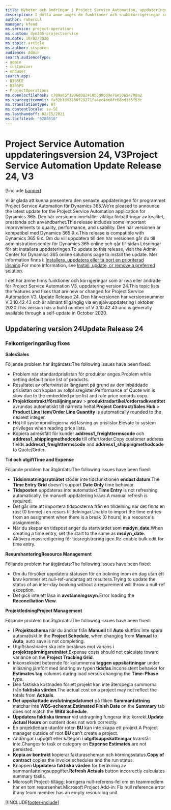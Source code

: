 ```yaml
---
title: Nyheter och ändringar i Project Service Automation, uppdateringsversion 24, V3
description: I detta ämne anges de funktioner och snabbkorrigeringar som finns tillgängliga i Project Service Automation, uppdateringsversion 24, V3.
author: ruhercul
manager: kfend
ms.service: project-operations
ms.custom: dyn365-projectservice
ms.date: 10/02/2020
ms.topic: article
ms.author: stsporen
audience: Admin
search.audienceType:
- admin
- customizer
- enduser
search.app:
- D365CE
- D365PS
- ProjectOperations
ms.openlocfilehash: c789a65f1996d082410b3d8dd9e76e5065e708a2
ms.sourcegitcommit: fa32b1893286f20271fa4ec4be8fc68bd135f53c
ms.translationtype: HT
ms.contentlocale: sv-SE
ms.lasthandoff: 02/15/2021
ms.locfileid: "5280510"
---
```

# <a name="project-service-automation-update-release-24-v3"></a><span data-ttu-id="ab9ae-103">Project Service Automation uppdateringsversion 24, V3</span><span class="sxs-lookup"><span data-stu-id="ab9ae-103">Project Service Automation Update Release 24, V3</span></span>

[!include [banner](../includes/psa-now-project-operations.md)]

<span data-ttu-id="ab9ae-104">Vi är glada att kunna presentera den senaste uppdateringen för programmet Project Service Automation för Dynamics 365.</span><span class="sxs-lookup"><span data-stu-id="ab9ae-104">We’re pleased to announce the latest update for the Project Service Automation application for Dynamics 365.</span></span> <span data-ttu-id="ab9ae-105">Den här versionen innehåller viktiga förbättringar av kvalitet, prestanda och användbarhet.</span><span class="sxs-lookup"><span data-stu-id="ab9ae-105">This release includes some important improvements to quality, performance, and usability.</span></span> <span data-ttu-id="ab9ae-106">Den här versionen är kompatibel med Dynamics 365 9.x.</span><span class="sxs-lookup"><span data-stu-id="ab9ae-106">This release is compatible with Dynamics 365 9.x.</span></span> <span data-ttu-id="ab9ae-107">Om du vill uppdatera till den här versionen går du till administrationscenter för Dynamics 365 online och går till sidan Lösningar för att installera uppdateringen.</span><span class="sxs-lookup"><span data-stu-id="ab9ae-107">To update to this release, visit the Admin Center for Dynamics 365 online solutions page to install the update.</span></span> <span data-ttu-id="ab9ae-108">Mer information finns i: [Installera, uppdatera eller ta bort en prioriterad lösning](https://docs.microsoft.com/power-platform/admin/install-remove-preferred-solution).</span><span class="sxs-lookup"><span data-stu-id="ab9ae-108">For more information, see [Install, update, or remove a preferred solution](https://docs.microsoft.com/power-platform/admin/install-remove-preferred-solution).</span></span>

<span data-ttu-id="ab9ae-109">I det här ämne finns funktioner och korrigeringar som är nya eller ändrade för Project Service Automation V3, uppdatering version 24.</span><span class="sxs-lookup"><span data-stu-id="ab9ae-109">This topic lists the features and fixes that are new or changed for Project Service Automation V3, Update Release 24.</span></span> <span data-ttu-id="ab9ae-110">Den här versionen har versionsnummer V 3.10.42.43 och är allmänt tillgänglig via en självuppdatering i oktober 2020.</span><span class="sxs-lookup"><span data-stu-id="ab9ae-110">This version has a build number of V 3.10.42.43 and is generally available through a self-update in October 2020.</span></span>

## <a name="update-release-24"></a><span data-ttu-id="ab9ae-111">Uppdatering version 24</span><span class="sxs-lookup"><span data-stu-id="ab9ae-111">Update Release 24</span></span>

### <a name="bug-fixes"></a><span data-ttu-id="ab9ae-112">Felkorrigeringar</span><span class="sxs-lookup"><span data-stu-id="ab9ae-112">Bug fixes</span></span>

<span data-ttu-id="ab9ae-113">**Sales**</span><span class="sxs-lookup"><span data-stu-id="ab9ae-113">**Sales**</span></span>

<span data-ttu-id="ab9ae-114">Följande problem har åtgärdats:</span><span class="sxs-lookup"><span data-stu-id="ab9ae-114">The following issues have been fixed:</span></span>

- <span data-ttu-id="ab9ae-115">Problem när standardprislistan för produkter anges.</span><span class="sxs-lookup"><span data-stu-id="ab9ae-115">Problem while setting default price list of products.</span></span>
- <span data-ttu-id="ab9ae-116">Resultatet av offertvinst är långsamt på grund av den inbäddade prislistan och kopian av rollprisregister.</span><span class="sxs-lookup"><span data-stu-id="ab9ae-116">Performance of Quote win is slow due to the embedded price list and role price records copy.</span></span>
- <span data-ttu-id="ab9ae-117">**Projektkontrakt/försäljningsnav** > **produktradartikel/orderradkvantitet** avrundas automatiskt till närmsta heltal.</span><span class="sxs-lookup"><span data-stu-id="ab9ae-117">**Project Contract/Sales Hub** > **Product Line Item/Order Line Quantity** is automatically rounded to the nearest integer.</span></span>
- <span data-ttu-id="ab9ae-118">Höj till systemprivilegierna vid läsning av prislistor.</span><span class="sxs-lookup"><span data-stu-id="ab9ae-118">Elevate to system privileges when reading price lists.</span></span>
- <span data-ttu-id="ab9ae-119">Kopiera adressfält för kunder **address1_freighttermscode** och **address1_shippingmethodcode** till offert/order.</span><span class="sxs-lookup"><span data-stu-id="ab9ae-119">Copy customer address fields **address1_freighttermscode** and **address1_shippingmethodcode** to Quote/Order.</span></span> 


<span data-ttu-id="ab9ae-120">**Tid och utgift**</span><span class="sxs-lookup"><span data-stu-id="ab9ae-120">**Time and Expense**</span></span>

<span data-ttu-id="ab9ae-121">Följande problem har åtgärdats:</span><span class="sxs-lookup"><span data-stu-id="ab9ae-121">The following issues have been fixed:</span></span>

- <span data-ttu-id="ab9ae-122">**Tidsinmatningsrutnätet** stöder inte tidsfunktionen **endast datum**.</span><span class="sxs-lookup"><span data-stu-id="ab9ae-122">The **Time Entry Grid** doesn't support **Date Only** time behavior.</span></span>
- <span data-ttu-id="ab9ae-123">**Tidsposten** uppdateras inte automatiskt.</span><span class="sxs-lookup"><span data-stu-id="ab9ae-123">**Time Entry** is not refreshing automatically.</span></span> <span data-ttu-id="ab9ae-124">En manuell uppdatering krävs.</span><span class="sxs-lookup"><span data-stu-id="ab9ae-124">A manual refresh is required.</span></span>
- <span data-ttu-id="ab9ae-125">Det går inte att importera tidsposterna från en tilldelning när det finns en rast (0 timme) i en resurs tilldelningar.</span><span class="sxs-lookup"><span data-stu-id="ab9ae-125">Unable to import the time entries from an assignment when there is a break (0 hours) in a resource's assignments.</span></span>
- <span data-ttu-id="ab9ae-126">När du skapar en tidspost anger du startvärdet som **msdyn_date**.</span><span class="sxs-lookup"><span data-stu-id="ab9ae-126">When creating a time entry, set the start to the same as **msdyn_date**.</span></span>
- <span data-ttu-id="ab9ae-127">Aktivera massredigering för tidsregistrering igen.</span><span class="sxs-lookup"><span data-stu-id="ab9ae-127">Re-enable bulk edit for time entry.</span></span>

<span data-ttu-id="ab9ae-128">**Resurshantering**</span><span class="sxs-lookup"><span data-stu-id="ab9ae-128">**Resource Management**</span></span>

<span data-ttu-id="ab9ae-129">Följande problem har åtgärdats:</span><span class="sxs-lookup"><span data-stu-id="ab9ae-129">The following issues have been fixed:</span></span>

- <span data-ttu-id="ab9ae-130">Om du försöker uppdatera statusen för en bokning inom en dag utan ett krav kommer ett null-ref-undantag att resultera.</span><span class="sxs-lookup"><span data-stu-id="ab9ae-130">Trying to update the status of an inter-day booking without a requirement will throw a null-ref exception.</span></span>
- <span data-ttu-id="ab9ae-131">Det gick inte att läsa in **avstämningsvyn**.</span><span class="sxs-lookup"><span data-stu-id="ab9ae-131">Error loading the **Reconciliation View**.</span></span>


<span data-ttu-id="ab9ae-132">**Projektledning**</span><span class="sxs-lookup"><span data-stu-id="ab9ae-132">**Project Management**</span></span>

<span data-ttu-id="ab9ae-133">Följande problem har åtgärdats:</span><span class="sxs-lookup"><span data-stu-id="ab9ae-133">The following issues have been fixed:</span></span>

- <span data-ttu-id="ab9ae-134">I **Projektschema** när du ändrar från **Manuell** till **Auto** slutförs inte spara automatiskt.</span><span class="sxs-lookup"><span data-stu-id="ab9ae-134">In the **Project Schedule**, when changing from **Manual** to **Auto**, auto save is not completing.</span></span>
- <span data-ttu-id="ab9ae-135">Utgiftskostnader ska inte beräknas mot varians i **projektspårningsrutnätet**.</span><span class="sxs-lookup"><span data-stu-id="ab9ae-135">Expense costs should not calculate toward variance on the **Project Tracking Grid**.</span></span>
- <span data-ttu-id="ab9ae-136">Inkonsekvent beteende för kolumnerna **taggen uppskattningar** under inläsning jämfört med ändring av typen **tidsfas**.</span><span class="sxs-lookup"><span data-stu-id="ab9ae-136">Inconsistent behavior for **Estimates tag** columns during load versus changing the **Time-Phase** type.</span></span>
- <span data-ttu-id="ab9ae-137">Den faktiska kostnaden för ett projekt kan inte återspegla summorna från **faktiska värden**.</span><span class="sxs-lookup"><span data-stu-id="ab9ae-137">The actual cost on a project may not reflect the totals from **Actuals**.</span></span>
- <span data-ttu-id="ab9ae-138">**Det uppskattade avslutningsdatumet** på fliken **Sammanfattning** matchar inte **WBS-schemat**.</span><span class="sxs-lookup"><span data-stu-id="ab9ae-138">**Estimated Finish Date** on the **Summary** tab does not match the **WBS Schedule**.</span></span>
- <span data-ttu-id="ab9ae-139">**Uppdatera faktiska timmar** vid utdragning fungerar inte korrekt.</span><span class="sxs-lookup"><span data-stu-id="ab9ae-139">**Update Actual Hours** on outdent does not work correctly.</span></span>
- <span data-ttu-id="ab9ae-140">En projektledare utanför roten **BU** kan inte skapa ett projekt.</span><span class="sxs-lookup"><span data-stu-id="ab9ae-140">A Project manager outside of root **BU** can't create a project.</span></span>
- <span data-ttu-id="ab9ae-141">Ändringar i uppgift eller kategori i **utgiftsuppskattningar** kvarstår inte.</span><span class="sxs-lookup"><span data-stu-id="ab9ae-141">Changes to task or category on **Expense Estimates** are not persisted.</span></span>
- <span data-ttu-id="ab9ae-142">**Kopia av kontrakt** kopierar fakturascheman och körningsstatus.</span><span class="sxs-lookup"><span data-stu-id="ab9ae-142">**Copy of contract** copies the invoice schedules and the run status.</span></span>
- <span data-ttu-id="ab9ae-143">Knappen **Uppdatera faktiska värden** för beräkning av sammanfattningsuppgifter.</span><span class="sxs-lookup"><span data-stu-id="ab9ae-143">**Refresh Actuals** button incorrectly calculates summary tasks.</span></span>
- <span data-ttu-id="ab9ae-144">Microsoft Project-tillägg: korrigera null-referens-fel om en teammedlem har en tom resursenhet.</span><span class="sxs-lookup"><span data-stu-id="ab9ae-144">Microsoft Project Add-in: Fix null reference error if any team member has an empty resourcing unit.</span></span>



[!INCLUDE[footer-include](../includes/footer-banner.md)]